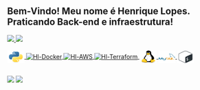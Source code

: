 
## Bem-Vindo! Meu nome é Henrique Lopes. Praticando Back-end e infraestrutura!
<div align="display: inline_block">
  <a href="https://github.com/ohenriquelopes">
  <img height="155em" src="https://github-readme-stats.vercel.app/api?username=ohenriquelopes&show_icons=true&theme=radical&hide=contribs,prs"/>
  <img height="155em" src="https://github-readme-stats.vercel.app/api/top-langs/?username=ohenriquelopes&layout=compact&langs_count=7&theme=radical"/>
</div>
<div style="display: inline_block"><br>
  <img align="center" alt="Hl-Python" height="30" width="40" src="https://raw.githubusercontent.com/devicons/devicon/master/icons/python/python-original.svg">
  <img align="center" alt="Hl-Docker" height="30" width="40" src="https://cdn.jsdelivr.net/gh/devicons/devicon/icons/docker/docker-original.svg" />
  <img align="center" alt="Hl-AWS" height="30" width="40" src="https://cdn.jsdelivr.net/gh/devicons/devicon/icons/amazonwebservices/amazonwebservices-original.svg" />
  <img align="center" alt="Hl-Terraform" height="30" width="40" src="https://cdn.jsdelivr.net/gh/devicons/devicon/icons/terraform/terraform-original.svg" />
  <img align="center" alt="Hl-Linux" height="30" width="40" src="https://raw.githubusercontent.com/devicons/devicon/master/icons/linux/linux-original.svg"/>
  <img align="center" alt="Hl-MySql" height="30" width="40" src="https://raw.githubusercontent.com/devicons/devicon/master/icons/mysql/mysql-original-wordmark.svg">
  <img align="center" alt="Hl-Bash" height="30" width="40" src="https://raw.githubusercontent.com/devicons/devicon/master/icons/bash/bash-original.svg">
  
</div>
  
  ##
 
<div> 
  <a href = "mailto:hlopessantos52@gmail.com"><img src="https://img.shields.io/badge/-Gmail-%23333?style=for-the-badge&logo=gmail&logoColor=white" target="_blank"></a>
  <a href="https://www.linkedin.com/in/henrique-lopes430/" target="_blank"><img src="https://img.shields.io/badge/-LinkedIn-%230077B5?style=for-the-badge&logo=linkedin&logoColor=white" target="_blank"></a>
 
</div>
